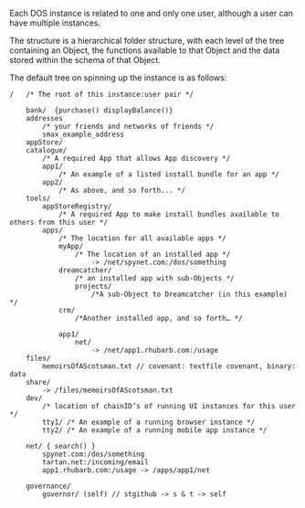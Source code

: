 Each DOS instance is related to one and only one user, although a user can have multiple instances.

The structure is a hierarchical folder structure, with each level of the tree containing an Object, the functions available to that Object and the data stored within the schema of that Object.

The default tree on spinning up the instance is as follows:
    
    /   /* The root of this instance:user pair */
	
        bank/  {purchase() displayBalance()}
        addresses 
            /* your friends and networks of friends */
            smax_example_address
        appStore/   
        catalogue/
            /* A required App that allows App discovery */
            app1/ 
                /* An example of a listed install bundle for an app */
            app2/ 
                /* As above, and so forth... */
        tools/
            appStoreRegistry/ 
                /* A required App to make install bundles available to others from this user */
            apps/  
                /* The location for all available apps */
                myApp/  
                    /* The location of an installed app */
                        -> /net/spynet.com:/dos/something
                dreamcatcher/ 
                    /* an installed app with sub-Objects */
                    projects/ 
                        /*A sub-Object to Dreamcatcher (in this example) */
                crm/  
                    /*Another installed app, and so forth… */
                 
                app1/
                    net/
                        -> /net/app1.rhubarb.com:/usage
        files/
            memoirsOfAScotsman.txt // covenant: textfile covenant, binary: data 
        share/
            -> /files/memoirsOfAScotsman.txt 
        dev/  
            /* location of chainID’s of running UI instances for this user */
            tty1/ /* An example of a running browser instance */
            tty2/ /* An example of a running mobile app instance */

        net/ { search() }
            spynet.com:/dos/something
            tartan.net:/incoming/email
            app1.rhubarb.com:/usage -> /apps/app1/net

        governance/
            governor/ (self) // stgithub -> s & t -> self
